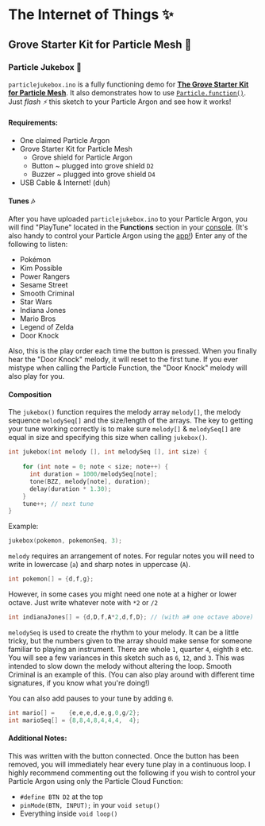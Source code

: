 # The Internet of Things ✨

## Grove Starter Kit for Particle Mesh 🌱

### Particle Jukebox 🎹

`particlejukebox.ino` is a fully functioning demo for **[The Grove Starter Kit for Particle Mesh](https://store.particle.io/products/grove-starter-kit)**. It also demonstrates how to use [`Particle.function()`](https://docs.particle.io/reference/device-os/firmware/photon/#cloud-functions). Just *flash ⚡️* this sketch to your Particle Argon and see how it works! 
    
#### Requirements:

- One claimed Particle Argon
- Grove Starter Kit for Particle Mesh
    - Grove shield for Particle Argon
    - Button ~ plugged into grove shield `D2`
    - Buzzer ~ plugged into grove shield `D4`
- USB Cable & Internet! (duh)

#### Tunes 🎶 

After you have uploaded `particlejukebox.ino` to your Particle Argon, you will find "PlayTune" located in the **Functions** section in your [console](https://login.particle.io/login?redirect=https://console.particle.io/). (It's also handy to control your Particle Argon using the [app!](https://apps.apple.com/us/app/particle-iot/id991459054)) Enter any of the following to listen:

- Pokémon
- Kim Possible
- Power Rangers
- Sesame Street
- Smooth Criminal
- Star Wars
- Indiana Jones
- Mario Bros
- Legend of Zelda
- Door Knock

Also, this is the play order each time the button is pressed. When you finally hear the "Door Knock" melody, it will reset to the first tune. If you ever mistype when calling the Particle Function, the "Door Knock" melody will also play for you. 

#### Composition

The `jukebox()` function requires the melody array `melody[]`, the melody sequence `melodySeq[]` and the size/length of the arrays. The key to getting your tune working correctly is to make sure `melody[]` & `melodySeq[]` are equal in size and specifying this size when calling `jukebox()`.

```C++
int jukebox(int melody [], int melodySeq [], int size) {
    
    for (int note = 0; note < size; note++) {
      int duration = 1000/melodySeq[note];
      tone(BZZ, melody[note], duration);
      delay(duration * 1.30);
    }
    tune++; // next tune
}
```
Example:
```C++
jukebox(pokemon, pokemonSeq, 3);
```

`melody` requires an arrangement of notes. For regular notes you will need to write in lowercase (`a`) and sharp notes in uppercase (`A`). 

```C++
int pokemon[] = {d,f,g};
```

However, in some cases you might need one note at a higher or lower octave. Just write whatever note with `*2` or `/2`

```C++
int indianaJones[] = {d,D,f,A*2,d,f,D}; // (with a# one octave above)
```

`melodySeq` is used to create the rhythm to your melody. It can be a little tricky, but the numbers given to the array should make sense for someone familiar to playing an instrument. There are whole `1`, quarter `4`, eighth `8` etc. You will see a few variances in this sketch such as `6`, `12`, and `3`. This was intended to slow down the melody without altering the loop. Smooth Criminal is an example of this. (You can also play around with different time signatures, if you know what you're doing!) 

You can also add pauses to your tune by adding `0`.

```C++
int mario[] =    {e,e,e,d,e,g,0,g/2};
int marioSeq[] = {8,8,4,8,4,4,4,  4};
```

#### Additional Notes:

This was written with the button connected. Once the button has been removed, you will immediately hear every tune play in a continuous loop. I highly recommend commenting out the following if you wish to control your Particle Argon using only the Particle Cloud Function:
- `#define BTN D2` at the top
- `pinMode(BTN, INPUT);` in your `void setup()`
- Everything inside `void loop()`
